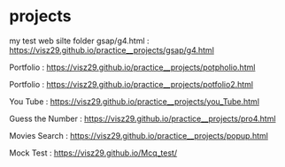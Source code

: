 # projects
my test web silte 
folder gsap/g4.html : https://visz29.github.io/practice__projects/gsap/g4.html

Portfolio : https://visz29.github.io/practice__projects/potpholio.html

Portfolio : https://visz29.github.io/practice__projects/potfolio2.html

You Tube  : https://visz29.github.io/practice__projects/you_Tube.html

Guess the Number :  https://visz29.github.io/practice__projects/pro4.html

Movies Search :  https://visz29.github.io/practice__projects/popup.html

Mock Test :  https://visz29.github.io/Mcq_test/
